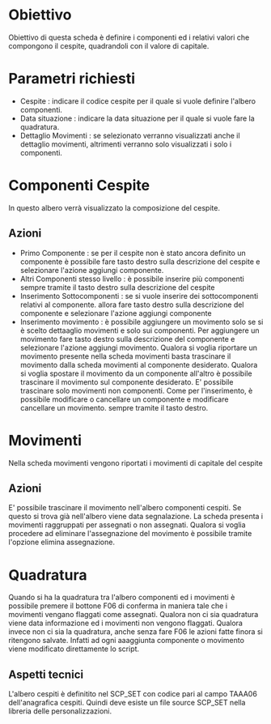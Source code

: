 # Obiettivo
Obiettivo di questa scheda è definire i componenti ed i relativi valori che compongono il cespite, quadrandoli con il valore di capitale.

# Parametri richiesti
-  Cespite :  indicare il codice cespite per il quale si vuole definire l'albero componenti.
-  Data situazione :  indicare la data situazione per il quale si vuole fare la quadratura.
-  Dettaglio Movimenti :  se selezionato verranno visualizzati anche il dettaglio movimenti,      altrimenti verranno solo visualizzati i solo i componenti.

# Componenti Cespite
In questo albero verrà visualizzato la composizione del cespite.

## Azioni
-  Primo Componente :  se per il cespite non è stato ancora definito un componente è possibile fare tasto destro sulla descrizione del cespite e selezionare l'azione aggiungi componente.
-  Altri Componenti stesso livello :  è possibile inserire più componenti sempre tramite il tasto destro sulla descrizione del cespite
-  Inserimento Sottocomponenti :  se si vuole inserire dei sottocomponenti relativi al componente.  allora fare tasto destro sulla descrizione del componente e selezionare l'azione aggiungi componente
-  Inserimento movimento :  è possibile aggiungere un movimento solo se si è scelto dettaaglio movimenti e solo sui componenti. Per aggiungere un movimento fare tasto destro sulla descrizione del componente e selezionare l'azione aggiungi movimento. Qualora si voglia riportare un movimento presente nella scheda movimenti basta trascinare il movimento dalla scheda movimenti al componente desiderato. Qualora si voglia spostare il movimento da un componente all'altro è possibile trascinare il movimento sul componente desiderato. E' possibile trascinare solo movimenti non componenti.
Come per l'inserimento, è possibile modificare o cancellare un componente e modificare cancellare un movimento. sempre tramite il tasto destro.

# Movimenti
Nella scheda movimenti vengono riportati i movimenti di capitale del cespite

## Azioni
E' possibile trascinare il movimento nell'albero componenti cespiti. Se questo si trova già
nell'albero viene data segnalazione. La scheda presenta i movimenti raggruppati per assegnati o non assegnati. Qualora si voglia procedere ad eliminare l'assegnazione del movimento è possibile tramite l'opzione elimina assegnazione.

# Quadratura
Quando si ha la quadratura tra l'albero componenti ed i movimenti è possibile premere il bottone F06 di conferma in maniera tale che i movimenti vengano flaggati come assegnati. Qualora non ci sia quadratura viene data informazione ed i movimenti non vengono flaggati.
Qualora invece non ci sia la quadratura, anche senza fare F06 le azioni fatte finora si ritengono salvate. Infatti ad ogni aaaggiunta componente o movimento viene modificato direttamente lo script.


## Aspetti tecnici
L'albero cespiti è definitito nel SCP_SET con codice pari al campo TAAA06 dell'anagrafica cespiti.
Quindi deve esiste un file source SCP_SET nella libreria delle personalizzazioni.
